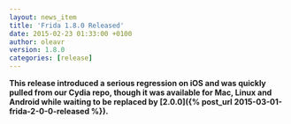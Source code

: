 ```yaml
---
layout: news_item
title: 'Frida 1.8.0 Released'
date: 2015-02-23 01:33:00 +0100
author: oleavr
version: 1.8.0
categories: [release]
---
```


**This release introduced a serious regression on iOS and was quickly pulled
from our Cydia repo, though it was available for Mac, Linux and Android while
waiting to be replaced by [2.0.0]({% post_url 2015-03-01-frida-2-0-0-released %}).**
